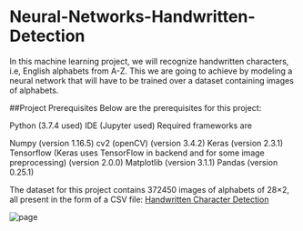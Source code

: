 # Neural-Networks-Handwritten-Detection
In this machine learning project, we will recognize handwritten characters, i.e, English alphabets from A-Z. This we are going to achieve by modeling a neural network that will have to be trained over a dataset containing images of alphabets.

##Project Prerequisites
Below are the prerequisites for this project:

Python (3.7.4 used)
IDE (Jupyter used)
Required frameworks are

Numpy (version 1.16.5)
cv2 (openCV) (version 3.4.2)
Keras (version 2.3.1)
Tensorflow (Keras uses TensorFlow in backend and for some image preprocessing) (version 2.0.0)
Matplotlib (version 3.1.1)
Pandas (version 0.25.1)

The dataset for this project contains 372450 images of alphabets of 28×2, all present in the form of a CSV file:
[Handwritten Character Detection](https://www.kaggle.com/datasets/sachinpatel21/az-handwritten-alphabets-in-csv-format)



![page](https://user-images.githubusercontent.com/118565420/205702196-b4ef0908-34d3-479e-b30a-ddbb9c50df3a.jpg)
